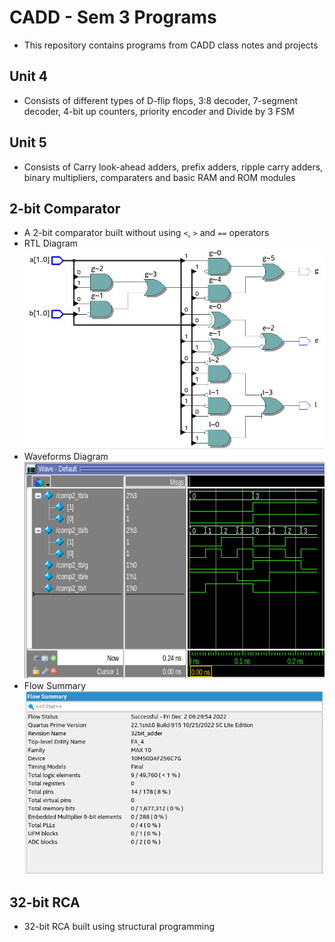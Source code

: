 # CADD - Sem 3 Programs
- This repository contains programs from CADD class notes and projects

## Unit 4
- Consists of different types of D-flip flops, 3:8 decoder, 7-segment 
decoder, 4-bit up counters, priority encoder and Divide by 3 FSM

## Unit 5
- Consists of Carry look-ahead adders, prefix adders, ripple carry adders, 
binary multipliers, comparaters and basic RAM and ROM modules

## 2-bit Comparator
- A 2-bit comparator built without using `<`, `>` and `==` operators
- RTL Diagram
![](2-bit_comparator/rtl.png)
- Waveforms Diagram
![](2-bit_comparator/waveforms.png)
- Flow Summary
![](2-bit_comparator/flow_summary.png)

## 32-bit RCA
- 32-bit RCA built using structural programming
